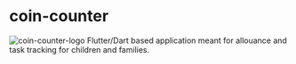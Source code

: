 # coin-counter
![coin-counter-logo](coin-counter-logo.png)
Flutter/Dart based application meant for allouance and task tracking for children and families.
